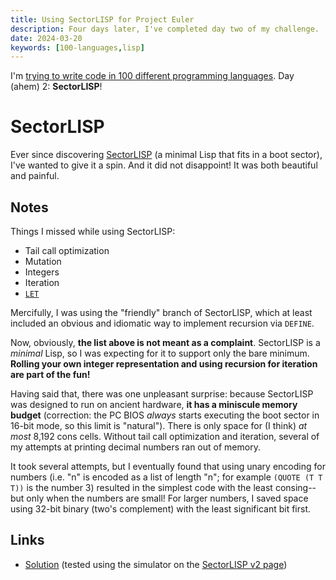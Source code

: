 ```yaml
---
title: Using SectorLISP for Project Euler
description: Four days later, I've completed day two of my challenge.
date: 2024-03-20
keywords: [100-languages,lisp]
---
```

I'm [trying to write code in 100 different programming languages](https://log.schemescape.com/posts/programming-languages/100-languages.html). Day (ahem) 2: **SectorLISP**!

# SectorLISP
Ever since discovering [SectorLISP](https://justine.lol/sectorlisp2/) (a minimal Lisp that fits in a boot sector), I've wanted to give it a spin. And it did not disappoint! It was both beautiful and painful.

## Notes
Things I missed while using SectorLISP:

* Tail call optimization
* Mutation
* Integers
* Iteration
* [`LET`](https://www.lispworks.com/documentation/lw60/CLHS/Body/s_let_l.htm)

Mercifully, I was using the "friendly" branch of SectorLISP, which at least included an obvious and idiomatic way to implement recursion via `DEFINE`.

Now, obviously, **the list above is not meant as a complaint**. SectorLISP is a *minimal* Lisp, so I was expecting for it to support only the bare minimum. **Rolling your own integer representation and using recursion for iteration are part of the fun!**

Having said that, there was one unpleasant surprise: because SectorLISP was designed to run on ancient hardware, **it has a miniscule memory budget** (correction: the PC BIOS *always* starts executing the boot sector in 16-bit mode, so this limit is "natural"). There is only space for (I think) *at most* 8,192 cons cells. Without tail call optimization and iteration, several of my attempts at printing decimal numbers ran out of memory.

It took several attempts, but I eventually found that using unary encoding for numbers (i.e. "n" is encoded as a list of length "n"; for example `(QUOTE (T T T))` is the number 3) resulted in the simplest code with the least consing--but only when the numbers are small! For larger numbers, I saved space using 32-bit binary (two's complement) with the least significant bit first.

## Links
* [Solution](https://github.com/jaredkrinke/100-languages/blob/main/src/p2.lisp) (tested using the simulator on the [SectorLISP v2 page](https://justine.lol/sectorlisp2/))